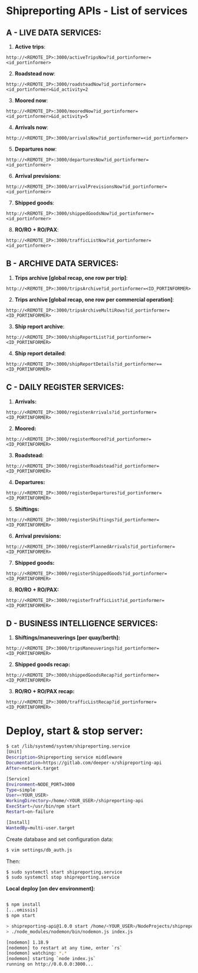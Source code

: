# Shipreporting APIs - List of services

## A - LIVE DATA SERVICES:

1. __Active trips__:
```
http://<REMOTE_IP>:3000/activeTripsNow?id_portinformer=<id_portinformer>
```

2. __Roadstead now__:
```
http://<REMOTE_IP>:3000/roadsteadNow?id_portinformer=<id_portinformer>&id_activity=2
```

3. __Moored now__:
```
http://<REMOTE_IP>:3000/mooredNow?id_portinformer=<id_portinformer>&id_activity=5
```

4. __Arrivals now__:
```
http://<REMOTE_IP>:3000/arrivalsNow?id_portinformer=<id_portinformer>
```

5. __Departures now__:
```
http://<REMOTE_IP>:3000/departuresNow?id_portinformer=<id_portinformer>
```

6. __Arrival previsions__:
```
http://<REMOTE_IP>:3000/arrivalPrevisionsNow?id_portinformer=<id_portinformer>
```

7. __Shipped goods__:
```
http://<REMOTE_IP>:3000/shippedGoodsNow?id_portinformer=<id_portinformer>
```

8. __RO/RO + RO/PAX__:
```
http://<REMOTE_IP>:3000/trafficListNow?id_portinformer=<id_portinformer>
```

## B - ARCHIVE DATA SERVICES:

1. __Trips archive [global recap, one row per trip]__:
```
http://<REMOTE_IP>:3000/tripsArchive?id_portinformer=<ID_PORTINFORMER>
```
2. __Trips archive [global recap, one row per commercial operation]__:
```
http://<REMOTE_IP>:3000/tripsArchiveMultiRows?id_portinformer=<ID_PORTINFORMER>
```
3. __Ship report archive__:
```
http://<REMOTE_IP>:3000/shipReportList?id_portinformer=<ID_PORTINFORMER>
```
4. __Ship report detailed__:
```   
http://<REMOTE_IP>:3000/shipReportDetails?id_portinformer==<ID_PORTINFORMER>
```




## C - DAILY REGISTER SERVICES:

1. __Arrivals:__
```
http://<REMOTE_IP>:3000/registerArrivals?id_portinformer=<ID_PORTINFORMER>
```
2. __Moored:__
```
http://<REMOTE_IP>:3000/registerMoored?id_portinformer=<ID_PORTINFORMER>
```
3. __Roadstead:__
```
http://<REMOTE_IP>:3000/registerRoadstead?id_portinformer=<ID_PORTINFORMER>
```

4. __Departures:__
```
http://<REMOTE_IP>:3000/registerDepartures?id_portinformer=<ID_PORTINFORMER>
```

5. __Shiftings:__
```
http://<REMOTE_IP>:3000/registerShiftings?id_portinformer=<ID_PORTINFORMER>
```

6. __Arrival previsions:__
```
http://<REMOTE_IP>:3000/registerPlannedArrivals?id_portinformer=<ID_PORTINFORMER>
```

7. __Shipped goods:__
```
http://<REMOTE_IP>:3000/registerShippedGoods?id_portinformer=<ID_PORTINFORMER>
```

8. __RO/RO + RO/PAX:__
```
http://<REMOTE_IP>:3000/registerTrafficList?id_portinformer=<ID_PORTINFORMER>
```

## D - BUSINESS INTELLIGENCE SERVICES: ##

1. __Shiftings/maneuverings [per quay/berth]:__
```
http://<REMOTE_IP>:3000/tripsManeuverings?id_portinformer=<ID_PORTINFORMER>
```

2. __Shipped goods recap:__
```
http://<REMOTE_IP>:3000/shippedGoodsRecap?id_portinformer=<ID_PORTINFORMER>
```

3. __RO/RO + RO/PAX recap:__
```
http://<REMOTE_IP>:3000/trafficListRecap?id_portinformer=<ID_PORTINFORMER>
```



# __Deploy, start & stop server:__

```bash
$ cat /lib/systemd/system/shipreporting.service 
[Unit]
Description=Shipreporting service middleware
Documentation=https://gitlab.com/deeper-x/shipreporting-api
After=network.target

[Service]
Environment=NODE_PORT=3000
Type=simple
User=<YOUR_USER>
WorkingDirectory=/home/<YOUR_USER>/shipreporting-api
ExecStart=/usr/bin/npm start
Restart=on-failure

[Install]
WantedBy=multi-user.target
```
Create database and set configuration data:
```bash
$ vim settings/db_auth.js 
```

Then:
```bash
$ sudo systemctl start shipreporting.service
$ sudo systemctl stop shipreporting.service
```

__Local deploy [on dev environment]:__
```bash

$ npm install
[...omissis]
$ npm start

> shipreporting-api@1.0.0 start /home/<YOUR_USER>/NodeProjects/shipreporting-api
> ./node_modules/nodemon/bin/nodemon.js index.js

[nodemon] 1.18.9
[nodemon] to restart at any time, enter `rs`
[nodemon] watching: *.*
[nodemon] starting `node index.js`
running on http://0.0.0.0:3000...
```

